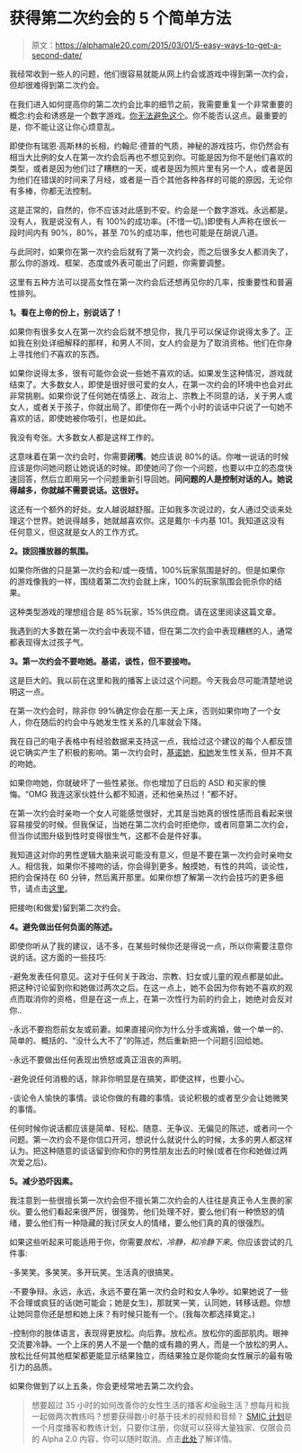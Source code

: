 # 获得第二次约会的 5 个简单方法

> 原文：<https://alphamale20.com/2015/03/01/5-easy-ways-to-get-a-second-date/>

我经常收到一些人的问题，他们很容易就能从网上约会或游戏中得到第一次约会，但却很难得到第二次约会。

在我们进入如何提高你的第二次约会比率的细节之前，我需要重复一个非常重要的概念:约会和诱惑是一个数字游戏。[你无法避免这个](https://blackdragonblog.com/2013/12/08/top-ten-pickup-myths/ "Top Ten Pickup Myths")。你不能否认这点。最重要的是，你不能让这让你心烦意乱。

即使你有瑞恩·高斯林的长相，约翰尼·德普的气质，神秘的游戏技巧，你仍然会有相当大比例的女人在第一次约会后再也不想见到你。可能是因为你不是他们喜欢的类型，或者是因为他们过了糟糕的一天，或者是因为照片里有另一个人，或者是因为他们在错误的时间来了月经，或者是一百个其他各种各样的可能的原因，无论你有多棒，你都无法控制。

这是正常的，自然的，你不应该对此感到不安。约会是一个数字游戏。永远都是。没有人，我是说没有人，有 100%的成功率。(不惜一切。)即使有人声称在很长一段时间内有 90%，80%，甚至 70%的成功率，他也可能是在胡说八道。

与此同时，如果你在第一次约会后就有了第一次约会，而之后很多女人都消失了，那么你的游戏、框架、态度或外表可能出了问题，你需要调整。

这里有五种方法可以提高女性在第一次约会后还想再见你的几率，按重要性和普遍性排列。

**1。看在上帝的份上，别说话了！**

如果你有很多女人在第一次约会后就不想见你，我几乎可以保证你说得太多了。正如我在别处详细解释的那样，和男人不同，女人约会是为了取消资格。他们在你身上寻找他们*不*喜欢的东西。

如果你说得太多，很有可能你会说一些她不喜欢的话。如果发生这种情况，游戏就结束了。大多数女人，即使是很好很可爱的女人，在第一次约会的环境中也会对此非常挑剔。如果你说了任何她在情感上、政治上、宗教上不同意的话，关于男人或女人，或者关于孩子，你就出局了。即使你在一两个小时的谈话中只说了一句她不喜欢的话，即使她被你吸引，也是如此。

我没有夸张。大多数女人都是这样工作的。

这意味着在第一次约会时，你需要**闭嘴**。她应该说 80%的话。你唯一说话的时候应该是你问她问题让她说话的时候。即使她问了你一个问题，也要以中立的态度快速回答，然后立即用另一个问题重新引导回她。**问问题的人是控制对话的人。她说得越多，你就越不需要说话。这很好。**

这还有一个额外的好处。女人越说越舒服。正如我多次说过的，女人通过交谈来处理这个世界。她说得越多，她就越喜欢你。这是戴尔·卡内基 101。我知道这没有任何意义，但这就是女人的工作方式。

**2。拨回播放器的氛围。**

如果你所做的只是第一次约会和/或一夜情，100%玩家氛围是好的。但是如果你的游戏像我的一样，围绕着第二次约会就上床，100%的玩家氛围会扼杀你的结果。

这种类型游戏的理想组合是 85%玩家，15%供应商。请在这里阅读这篇文章。

我遇到的大多数在第一次约会中表现不错，但在第二次约会中表现糟糕的人，通常都表现得太过孩子气。

**3。第一次约会不要吻她。基诺，谈性，但不要接吻。**

这是巨大的。我以前在这里和我的播客上谈过这个问题。今天我会尽可能清楚地说明这一点。

在第一次约会时，除非你 99%确定你会在那一天上床，否则如果你吻了一个女人，你在随后的约会中与她发生性关系的几率就会下降。

我在自己的电子表格中有经验数据来支持这一点，我给过这个建议的每个人都反馈说它确实产生了积极的影响。第一次约会时，[基诺她](https://blackdragonblog.com/2011/06/26/first-date-kino/ "How To Touch On A First Date")，[和她](https://blackdragonblog.com/2011/06/04/how-to-segue-to-sex-talk/ "Sex Talk")发生性关系，但并不真的吻她。

如果你吻她，你就破坏了一些性紧张。你也增加了日后的 ASD 和买家的懊悔。“OMG 我连这家伙姓什么都不知道，还和他亲热过！”都不好。

在第一次约会时亲吻一个女人可能感觉很好，尤其是当她真的很性感而且看起来很容易接受的时候。但我保证，当她在第二次约会时拒绝你，或者同意第二次约会，但当你试图升级到性时变得很生气，这都不会是件好事。

我知道这对你的男性逻辑大脑来说可能没有意义，但是不要在第一次约会时亲吻女人。相信我，如果你不接吻的话，你会得到更多。触摸她，有性的共鸣，谈论性，把约会保持在 60 分钟，然后离开那里。如果你想了解第一次约会技巧的更多细节，请点击[这里](https://blackdragonblog.com/2011/11/13/20-first-date-rules-for-men/ "20 First Date Rules")。

把接吻(和做爱)留到第二次约会。

**4。避免做出任何负面的陈述。**

即使你听从了我的建议，话不多，在某些时候你还是得说一点，所以你需要注意你说的话。这方面的一些技巧:

-避免发表任何意见。这对于任何关于政治、宗教、妇女或儿童的观点都是如此。把这种讨论留到你和她做过两次之后。在这一点上，她不会因为你有她不喜欢的观点而取消你的资格，但是在这一点上，在第一次性行为前的约会上，她绝对会反对你..

-永远不要抱怨前女友或前妻。如果直接问你为什么分手或离婚，做一个单一的、简单的、概括的、“没什么大不了”的陈述，然后重新把一个问题引回给她。

-永远不要做出任何表现出愤怒或真正沮丧的声明。

-避免说任何消极的话，除非你明显是在搞笑，即使这样，也要小心。

-谈论令人愉快的事情。谈论你做的有趣的事情。谈论积极的或者至少会让她微笑的事情。

任何时候你说话都应该是简单、轻松、随意、无争议、无偏见的陈述，或者问一个问题。第一次约会不是你信口开河，想说什么就说什么的时候，太多的男人都这样认为。把这种随意的谈话留到你和你的男性朋友出去的时候(或者在你和她做过两次爱之后)。

**5。减少恐吓因素。**

我注意到一些很擅长第一次约会但不擅长第二次约会的人往往是真正令人生畏的家伙。要么他们看起来很严厉，很强势，他们处理不好，要么他们有一种愤怒的情绪，要么他们有一种隐藏的我讨厌女人的情绪，要么他们真的真的很强烈。

如果这些听起来可能适用于你，你需要*放松，冷静，*和*冷静下来*。你应该尝试的几件事:

-多笑笑。多笑笑。多开玩笑。生活真的很搞笑。

-不要争辩。永远，永远，永远不要在第一次约会时和女人争吵。如果她说了一些不合理或疯狂的话(她可能会；她是女生)，那就笑一笑，认同她，转移话题。你想让她同意你还是想和她上床？有时候只能有一个。(我每次都选择奠定。)

-控制你的肢体语言，表现得更放松。向后靠。放松点。放松你的面部肌肉。眼神交流要冷静。一个上床的男人不是一个酷的或有趣的男人，而是一个放松的男人。放松比任何其他框架都更能显示结果独立，而结果独立是你能向女性展示的最有吸引力的品质。

如果你做到了以上五条，你会更经常地去第二次约会。

> 想要超过 35 小时的如何改善你的女性生活的播客*和*金融生活？想每月和我一起做两次教练吗？想要获得数小时基于技术的视频和音频？ [SMIC 计划](https://alphamale20.kartra.com/page/vIL17)是一个月度播客和教练计划，只要你注册，你就可以获得大量独家、仅限会员的 Alpha 2.0 内容，你可以随时取消。点击[此处](https://alphamale20.kartra.com/page/vIL17)了解详情。
> 
> 